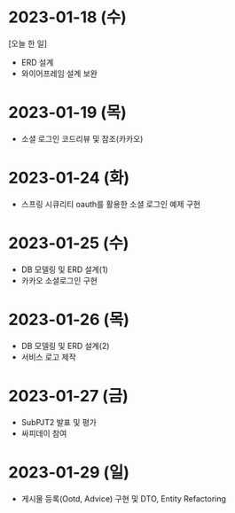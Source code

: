 # 2023-01-18 (수)
[오늘 한 일]
- ERD 설계
- 와이어프레임 설계 보완

# 2023-01-19 (목)
- 소셜 로그인 코드리뷰 및 참조(카카오)


# 2023-01-24 (화)
- 스프링 시큐리티 oauth를 활용한 소셜 로그인 예제 구현


# 2023-01-25 (수)
- DB 모델링 및 ERD 설계(1)
- 카카오 소셜로그인 구현

# 2023-01-26 (목)
- DB 모델링 및 ERD 설계(2)
- 서비스 로고 제작

# 2023-01-27 (금)
- SubPJT2 발표 및 평가
- 싸피데이 참여


# 2023-01-29 (일)
- 게시물 등록(Ootd, Advice) 구현 및 DTO, Entity Refactoring